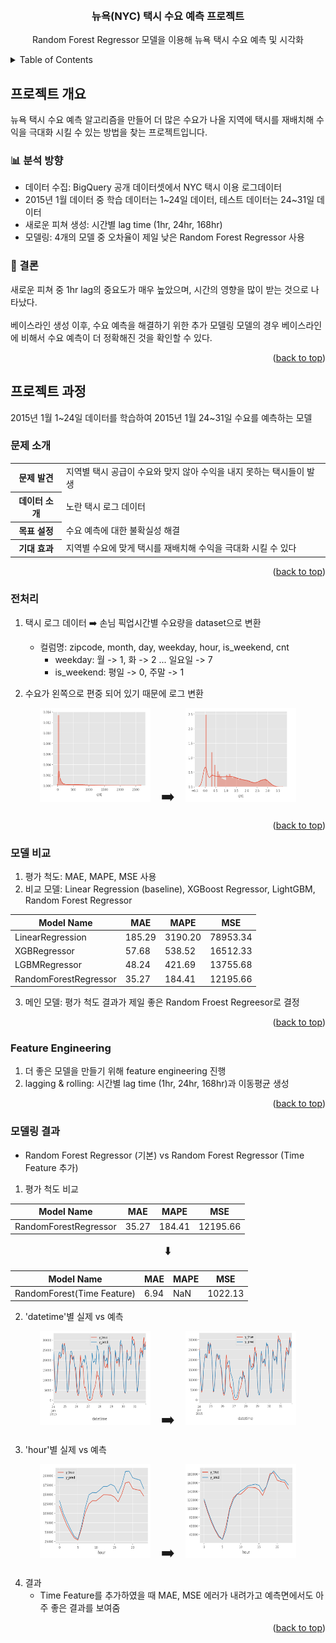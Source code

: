 <a name="readme-top"></a>

<!-- PROJECT LOGO -->
<br />
<div align="center">
  <!-- <a href="https://github.com/github_username/repo_name">
    <img src="images/logo.png" alt="Logo" width="80" height="80">
  </a> -->

<h3 align="center">뉴욕(NYC) 택시 수요 예측 프로젝트</h3>

  <p align="center">
    Random Forest Regressor 모델을 이용해 뉴욕 택시 수요 예측 및 시각화
    <br />
    <!-- <a href="https://github.com/github_username/repo_name"><strong>Explore the docs »</strong></a>
    <br />
    <br />
    <a href="https://github.com/github_username/repo_name">View Demo</a>
    ·
    <a href="https://github.com/github_username/repo_name/issues">Report Bug</a>
    ·
    <a href="https://github.com/github_username/repo_name/issues">Request Feature</a> -->
  </p>
</div>



<!-- TABLE OF CONTENTS -->
<details>
  <summary>Table of Contents</summary>
  <ol>
    <li>
      <a href="#프로젝트-개요">프로젝트 개요</a>
      <ul>
        <li><a href="#📊-분석-방향">분석 방향</a></li>
        <li><a href="#📝-결론">결론</a></li>
      </ul>
    </li>
    <li>
      <a href="#프로젝트-과정">프로젝트 과정</a>
      <ul>
        <li><a href="#문제-소개">문제 소개</a></li>
        <li><a href="#전처리">전처리</a></li>
        <li><a href="#모델-비교">모델 비교</a></li>
        <li><a href="#Feature-Engineering">Feature Engineering</a></li>
        <li><a href="#모델링-결과">모델링 결과</a></li>
      </ul>
    </li>
  </ol>
</details>



<!-- ABOUT THE PROJECT -->
## 프로젝트 개요 
뉴욕 택시 수요 예측 알고리즘을 만들어 더 많은 수요가 나올 지역에 택시를 재배치해 수익을 극대화 시킬 수 있는 방법을 찾는 프로젝트입니다.
<!-- [![Product Name Screen Shot][product-screenshot]](https://example.com) -->

<!-- Here's a blank template to get started: To avoid retyping too much info. Do a search and replace with your text editor for the following: `github_username`, `repo_name`, `twitter_handle`, `linkedin_username`, `email_client`, `email`, `project_title`, `project_description` -->

### 📊 분석 방향
- 데이터 수집: BigQuery 공개 데이터셋에서 NYC 택시 이용 로그데이터
- 2015년 1월 데이터 중 학습 데이터는 1\~24일 데이터, 테스트 데이터는 24\~31일 데이터
- 새로운 피쳐 생성: 시간별 lag time (1hr, 24hr, 168hr)
- 모델링: 4개의 모델 중 오차율이 제일 낮은 Random Forest Regressor 사용

### 📝 결론
새로운 피쳐 중 1hr lag의 중요도가 매우 높았으며, 시간의 영향을 많이 받는 것으로 나타났다.\
<br />
베이스라인 생성 이후, 수요 예측을 해결하기 위한 추가 모델링 모델의 경우 베이스라인에 비해서 수요 예측이 더 정확해진 것을 확인할 수 있다.

<p align="right">(<a href="#readme-top">back to top</a>)</p>


<!-- GETTING STARTED -->
## 프로젝트 과정

2015년 1월 1\~24일 데이터를 학습하여 2015년 1월 24\~31일 수요를 예측하는 모델

### 문제 소개

<center>

<table>
  <tr>
    <th>문제 발견</th>
    <td>지역별 택시 공급이 수요와 맞지 않아 수익을 내지 못하는 택시들이 발생</td>
  </tr>
  <tr>
    <th>데이터 소개</th>
    <td>노란 택시 로그 데이터</td>
  </tr>
  <tr>
    <th>목표 설정</th>
    <td>수요 예측에 대한 불확실성 해결</td>
  </tr>
  <tr>
    <th>기대 효과</th>
    <td>지역별 수요에 맞게 택시를 재배치해 수익을 극대화 시킬 수 있다</td>
  </tr>
</table>

</center>

<p align="right">(<a href="#readme-top">back to top</a>)</p>

### 전처리

1. 택시 로그 데이터 ➡️ 손님 픽업시간별 수요량을 dataset으로 변환
    - 컬럼명: zipcode, month, day, weekday, hour, is_weekend, cnt
        - weekday: 월 -> 1, 화 -> 2 ... 일요일 -> 7
        - is_weekend: 평일 -> 0, 주말 -> 1

2. 수요가 왼쪽으로 편중 되어 있기 때문에 로그 변환
<p align="center">
  <img src="images/before-log.png" alt="before-log" width="35%" height="150">
  <font size="5">&nbsp;&nbsp;➡️&nbsp;&nbsp;</font>
  <img src="images/after-log.png" alt="after-log" width="35%" height="150">
</p>

<p align="right">(<a href="#readme-top">back to top</a>)</p>

### 모델 비교
1. 평가 척도: MAE, MAPE, MSE 사용
2. 비교 모델: Linear Regression (baseline), XGBoost Regressor, LightGBM, Random Forest Regressor

<center>

| Model Name            | MAE    | MAPE    | MSE      |
|-----------------------|--------|---------|----------|
| LinearRegression      | 185.29 | 3190.20 | 78953.34 |
| XGBRegressor          |  57.68 |  538.52 | 16512.33 |
| LGBMRegressor         |  48.24 |  421.69 | 13755.68 |
| RandomForestRegressor |  35.27 |  184.41 | 12195.66 |

</center>

3. 메인 모델: 평가 척도 결과가 제일 좋은 Random Froest Regreesor로 결정

<p align="right">(<a href="#readme-top">back to top</a>)</p>

### Feature Engineering
1. 더 좋은 모델을 만들기 위해 feature engineering 진행
2. lagging & rolling: 시간별 lag time (1hr, 24hr, 168hr)과 이동평균 생성

<p align="right">(<a href="#readme-top">back to top</a>)</p>

### 모델링 결과
- Random Forest Regressor (기본) vs Random Forest Regressor (Time Feature 추가)

1. 평가 척도 비교

<center>

| Model Name            | MAE    | MAPE    | MSE      |
|-----------------------|--------|---------|----------|
| RandomForestRegressor |  35.27 |  184.41 | 12195.66 |

<font size="4">⬇️</font>

| Model Name            | MAE    | MAPE    | MSE      |
|-----------------------|--------|---------|----------|
| RandomForest(Time Feature) |  6.94 |  NaN | 1022.13 |

</center>

2. 'datetime'별 실제 vs 예측

<p align="center">
  <img src="images/without1.png" alt="without1" width="35%" height="150">
  <font size="5">&nbsp;&nbsp;➡️&nbsp;&nbsp;</font>
  <img src="images/with1.png" alt="with1" width="35%" height="150">
</p>

3. 'hour'별 실제 vs 예측

<p align="center">
  <img src="images/without2.png" alt="without2" width="35%" height="150">
  <font size="5">&nbsp;&nbsp;➡️&nbsp;&nbsp;</font>
  <img src="images/with2.png" alt="with2" width="35%" height="150">
</p>

4. 결과
    - Time Feature를 추가하였을 때 MAE, MSE 에러가 내려가고 예측면에서도 아주 좋은 결과를 보여줌

<p align="right">(<a href="#readme-top">back to top</a>)</p>

